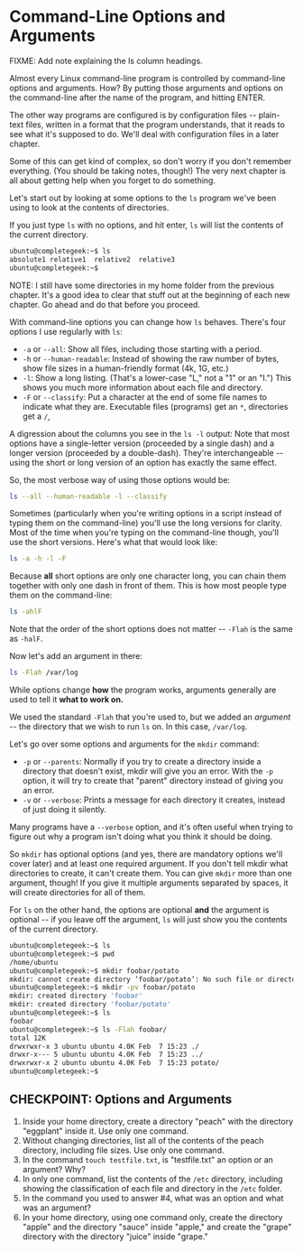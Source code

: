 # Command-Line Options and Arguments

FIXME: Add note explaining the ls column headings.


Almost every Linux command-line program is controlled by command-line options and arguments. How? By putting those arguments and options on the command-line after the name of the program, and hitting ENTER.

The other way programs are configured is by configuration files -- plain-text files, written in a format that the program understands, that it reads to see what it's supposed to do. We'll deal with configuration files in a later chapter.

Some of this can get kind of complex, so don't worry if you don't remember everything. (You should be taking notes, though!) The very next chapter is all about getting help when you forget to do something.

Let's start out by looking at some options to the `ls` program we've been using to look at the contents of directories.

If you just type `ls` with no options, and hit enter, `ls` will list the contents of the current directory.

```bash
ubuntu@completegeek:~$ ls
absolute1 relative1  relative2  relative3
ubuntu@completegeek:~$
```

NOTE: I still have some directories in my home folder from the previous chapter. It's a good idea to clear that stuff out at the beginning of each new chapter. Go ahead and do that before you proceed.

With command-line options you can change how `ls` behaves. There's four options I use regularly with `ls`:

* `-a` or `--all`: Show all files, including those starting with a period.
* `-h` or `--human-readable`: Instead of showing the raw number of bytes, show file sizes in a human-friendly format (4k, 1G, etc.)
* `-l`: Show a long listing. (That's a lower-case "L," not a "1" or an "I.") This shows you much more information about each file and directory.
* `-F` or `--classify`: Put a character at the end of some file names to indicate what they are. Executable files (programs) get an `*`, directories get a `/`,

A digression about the columns you see in the `ls -l` output:
Note that most options have a single-letter version (proceeded by a single dash) and a longer version (proceeded by a double-dash). They're interchangeable -- using the short or long version of an option has exactly the same effect.

So, the most verbose way of using those options would be:

```bash
ls --all --human-readable -l --classify
```

Sometimes (particularly when you're writing options in a script instead of typing them on the command-line) you'll use the long versions for clarity. Most of the time when you're typing on the command-line though, you'll use the short versions. Here's what that would look like:

```bash
ls -a -h -l -F
```

Because **all** short options are only one character long, you can chain them together with only one dash in front of them. This is how most people type them on the command-line:

```bash
ls -ahlF
```

Note that the order of the short options does not matter -- `-Flah` is the same as `-halF`.

Now let's add an argument in there:

```bash
ls -Flah /var/log
```

While options change **how** the program works, arguments generally are used to tell it **what to work on.**

We used the standard `-Flah` that you're used to, but we added an *argument* -- the directory that we wish to run `ls` on. In this case, `/var/log`.

Let's go over some options and arguments for the `mkdir` command:

* `-p` or `--parents`: Normally if you try to create a directory inside a directory that doesn't exist, mkdir will give you an error. With the `-p` option, it will try to create that "parent" directory instead of giving you an error.
* `-v` or `--verbose`: Prints a message for each directory it creates, instead of just doing it silently.

Many programs have a `--verbose` option, and it's often useful when trying to figure out why a program isn't doing what you think it should be doing.

So `mkdir` has optional options (and yes, there are mandatory options we'll cover later) and at least one required argument. If you don't tell mkdir what directories to create, it can't create them. You can give `mkdir` more than one argument, though! If you give it multiple arguments separated by spaces, it will create directories for all of them.

For `ls` on the other hand, the options are optional **and** the argument is optional -- if you leave off the argument, `ls` will just show you the contents of the current directory.

```bash
ubuntu@completegeek:~$ ls
ubuntu@completegeek:~$ pwd
/home/ubuntu
ubuntu@completegeek:~$ mkdir foobar/potato
mkdir: cannot create directory ‘foobar/potato’: No such file or directory
ubuntu@completegeek:~$ mkdir -pv foobar/potato
mkdir: created directory 'foobar'
mkdir: created directory 'foobar/potato'
ubuntu@completegeek:~$ ls
foobar
ubuntu@completegeek:~$ ls -Flah foobar/
total 12K
drwxrwxr-x 3 ubuntu ubuntu 4.0K Feb  7 15:23 ./
drwxr-x--- 5 ubuntu ubuntu 4.0K Feb  7 15:23 ../
drwxrwxr-x 2 ubuntu ubuntu 4.0K Feb  7 15:23 potato/
ubuntu@completegeek:~$
```

## CHECKPOINT: Options and Arguments

1. Inside your home directory, create a directory "peach" with the directory "eggplant" inside it. Use only one command.
2. Without changing directories, list all of the contents of the peach directory, including file sizes. Use only one command.
3. In the command `touch testfile.txt`, is "testfile.txt" an option or an argument? Why?
4. In only one command, list the contents of the `/etc` directory, including showing the classification of each file and directory in the `/etc` folder.
5. In the command you used to answer #4, what was an option and what was an argument?
6. In your home directory, using one command only, create the directory "apple" and the directory "sauce" inside "apple," and create the "grape" directory with the directory "juice" inside "grape."
